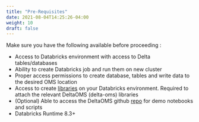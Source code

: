 ```yaml
---
title: "Pre-Requisites"
date: 2021-08-04T14:25:26-04:00
weight: 10
draft: false
---
```


Make sure you have the following available before proceeding :

- Access to Databricks environment with access to Delta tables/databases
- Ability to create Databricks job and run them on new cluster
- Proper access permissions to create database, tables and write data to the desired OMS location
- Access to create [libraries](https://docs.databricks.com/libraries/index.html) on your Databricks environment. Required to attach the relevant DeltaOMS (delta-oms) libraries
- (Optional) Able to access the DeltaOMS github [repo](https://github.com/databrickslabs/delta-oms) for demo notebooks and scripts
- Databricks Runtime 8.3+
